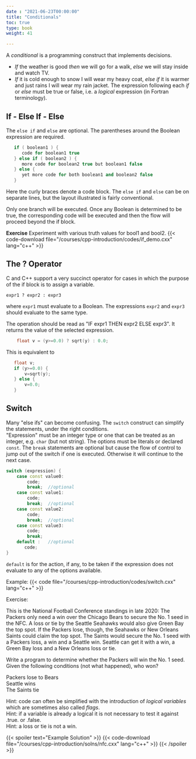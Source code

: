 ```yaml
---
date : "2021-06-23T00:00:00"
title: "Conditionals"
toc: true
type: book
weight: 41

---
```


A _conditional_ is a programming construct that implements decisions. 
* _If_ the weather is good _then_ we will go for a walk, _else_ we will stay inside and watch TV.  
* _If_ it is cold enough to snow I will wear my heavy coat, _else if_ it is warmer and just rains I will wear my rain jacket.
The expression following each _if_ or _else_ must be true or false, i.e. a _logical_ expression (in Fortran terminology).

## If - Else If - Else

The `else if` and `else` are optional. The parentheses around the Boolean expression are required.
```c++
   if ( boolean1 ) {
      code for boolean1 true
   } else if ( boolean2 ) {
      more code for boolean2 true but boolean1 false
   } else {
      yet more code for both boolean1 and boolean2 false
   }
```
Here the curly braces denote a code block.  The `else if` and `else` can be on separate lines, but the layout illustrated is fairly conventional.

Only one branch will be executed.  Once any Boolean is determined to be true, the corresponding code will be executed and then the flow will proceed beyond the if block.

**Exercise**
Experiment with various truth values for bool1 and bool2.
{{< code-download file="/courses/cpp-introduction/codes/if_demo.cxx" lang="c++" >}}

## The ? Operator

C and C++ support a very succinct operator for cases in which the purpose of the if block is to assign a variable.
```no-highlight
expr1 ? expr2 : expr3
```
where `expr1` must evaluate to a Boolean.  The expressions `expr2` and `expr3` should evaluate to the same type.

The operation should be read as "IF expr1 THEN expr2 ELSE expr3".  It returns the value of the selected expression.
```c++
    float v = (y>=0.0) ? sqrt(y) : 0.0;
```
This is equivalent to
```c++
   float v;
   if (y>=0.0) {
       v=sqrt(y);
   } else {
       v=0.0;
   }
```

## Switch

Many "else ifs" can become confusing.  The `switch` construct can simplify the statements, under the right conditions.  
"Expression" must be an integer type or one that can be treated as an integer, e.g. `char` (but not string). 
The options must be literals or declared `const`.  The `break` statements are optional but cause the flow of control to jump out of the switch if one is executed.  Otherwise it will continue to the next case.
```c++
switch (expression) {
    case const value0:
        code;
        break;  //optional
    case const value1:
        code;
        break;  //optional
    case const value2:
        code;
        break;  //optional
    case const value3:
        code;
        break;
    default :   //optional
       code;
}
```
`default` is for the action, if any, to be taken if the expression does not evaluate to any of the options available.

Example:
{{< code file="/courses/cpp-introduction/codes/switch.cxx" lang="c++" >}}

Exercise:

This is the National Football Conference standings in late 2020:
   The Packers only need a win over the Chicago Bears to secure the No. 1 seed in the NFC. A loss or tie by the Seattle Seahawks would also give Green Bay the top spot.  If the Packers lose, though, the Seahawks or New Orleans Saints could claim the top spot. The Saints would secure the No. 1 seed with a Packers loss, a win and a Seattle win. Seattle can get it with a win, a Green Bay loss and a New Orleans loss or tie.

Write a program to determine whether the Packers will win the No. 1 seed.  Given the following conditions (not what happened), who won?

Packers lose to Bears
<br>
Seattle wins
<br>
The Saints tie 

Hint: code can often be simplified with the introduction of _logical variables_ which are sometimes also called _flags_.
<br>
Hint: if a variable is already a logical it is not necessary to test it against .true. or .false.
<br>
Hint: a loss or tie is not a win.

{{< spoiler text="Example Solution" >}}
{{< code-download file="/courses/cpp-introduction/solns/nfc.cxx" lang="c++" >}}
{{< /spoiler >}}
